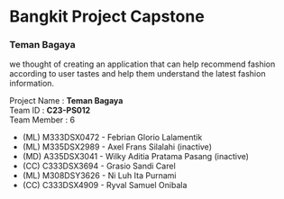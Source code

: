 # Bangkit Project Capstone
### Teman Bagaya
we thought of creating an application that can help recommend fashion according to user tastes and help them understand the latest fashion information.

Project Name : **Teman Bagaya**<br>
Team ID : **C23-PS012**<br>
Team Member : 6<br>
- (ML) M333DSX0472 - Febrian Glorio Lalamentik
- (ML) M335DSX2989 - Axel Frans Silalahi (inactive)
- (MD) A335DSX3041 - Wilky Aditia Pratama Pasang (inactive)
- (CC) C333DSX3694 - Grasio Sandi Carel
- (ML) M308DSY3626 - Ni Luh Ita Purnami
- (CC) C333DSX4909 - Ryval Samuel Onibala
 


